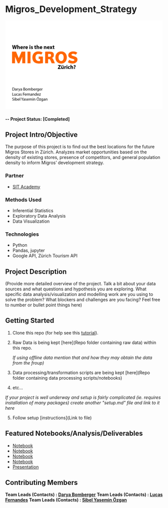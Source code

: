 # Migros_Development_Strategy

![Where is the next Migros](reports/img/1.png)


#### -- Project Status: [Completed]

## Project Intro/Objective
The purpose of this project is to find out the best locations for the future Migros Stores in Zürich.
Analyzes market opportunities based on the density of existing stores, presence of competitors, and general population density to inform Migros’ development strategy.

### Partner
* [SIT Academy](https://sit.academy/)

### Methods Used
* Inferential Statistics
* Exploratory Data Analysis
* Data Visualization

### Technologies
* Python
* Pandas, jupyter
* Google API, Zürich Tourism API

## Project Description
(Provide more detailed overview of the project.
Talk a bit about your data sources and what questions and hypothesis you are exploring.
What specific data analysis/visualization and modelling work are you using to solve the
problem? What blockers and challenges are you facing?
Feel free to number or bullet point things here)

## Getting Started

1. Clone this repo (for help see this [tutorial](https://help.github.com/articles/cloning-a-repository/)).
2. Raw Data is being kept [here](Repo folder containing raw data) within this repo.

    *If using offline data mention that and how they may obtain the data from the froup)*

3. Data processing/transformation scripts are being kept [here](Repo folder containing data processing scripts/notebooks)
4. etc...

*If your project is well underway and setup is fairly complicated (ie. requires installation of many packages)
create another "setup.md" file and link to it here*

5. Follow setup [instructions](Link to file)

## Featured Notebooks/Analysis/Deliverables
* [Notebook](notebooks/google_api.ipynb)
* [Notebook](notebooks/visualization.ipynb)
* [Notebook](notebooks/vegan_restaurants_notebook.ipynb)
* [Notebook](notebooks/Zürich_Tax_Incomes.ipynb)
* [Presentation](reports/Presentation-reduced.pdf)


## Contributing Members

**Team Leads (Contacts) : [Darya Bomberger](https://github.com/dbomberger)**
**Team Leads (Contacts) : [Lucas Fernandes](https://github.com/LucR31)**
**Team Leads (Contacts) : [Sibel Yasemin Özgan](https://github.com/sibelyozgan)**

